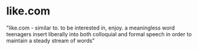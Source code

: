 # like.com
"like.com - similar to.  to be interested in, enjoy. a meaningless word teenagers insert liberally into both colloquial and formal speech in order to maintain a steady stream of words"
